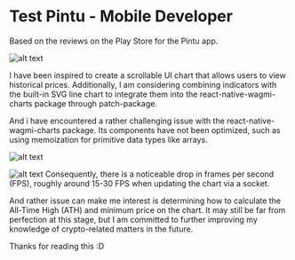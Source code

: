 # Test Pintu - Mobile Developer

Based on the reviews on the Play Store for the Pintu app.

![alt text](https://user-images.githubusercontent.com/46390089/268562216-6ae36cc3-cf69-407a-be84-6ce9556e60a4.jpg)

I have been inspired to create a scrollable UI chart that allows users to view historical prices. Additionally, I am considering combining indicators with the built-in SVG line chart to integrate them into the react-native-wagmi-charts package through patch-package.

And i have encountered a rather challenging issue with the react-native-wagmi-charts package. Its components have not been optimized, such as using memoization for primitive data types like arrays.

![alt text](https://user-images.githubusercontent.com/46390089/268562535-e839fabd-ebff-42c6-b5c6-020d7e29a19a.png)

![alt text](https://user-images.githubusercontent.com/46390089/268562337-f21e0110-d2b1-4907-aa79-564c5abb6753.jpg)
Consequently, there is a noticeable drop in frames per second (FPS), roughly around 15-30 FPS when updating the chart via a socket.

And rather issue can make me interest is determining how to calculate the All-Time High (ATH) and minimum price on the chart. It may still be far from perfection at this stage, but I am committed to further improving my knowledge of crypto-related matters in the future.

Thanks for reading this :D

